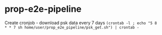 # prop-e2e-pipeline
Create cronjob - download psk data every 7 days
`(crontab -l ; echo "5 8 * * 7 sh home/user/prop_e2e_pipeline/psk_get.sh") | crontab -`
